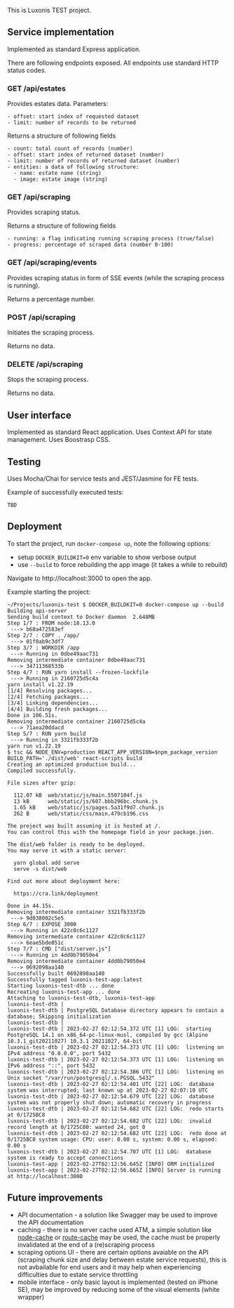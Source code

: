 This is Luxonis TEST project.

## Service implementation
Implemented as standard Express application.

There are following endpoints exposed. All endpoints use standard HTTP status codes.

### GET /api/estates
Provides estates data.
Parameters:
```
- offset: start index of requested dataset
- limit: number of records to be returned
```
Returns a structure of following fields
```
- count: total count of records (number)
- offset: start index of returned dataset (number)
- limit: number of records of returned dataset (number)
- entities: a data of following structure:
  - name: estate name (string)
  - image: estate image (string)
```

### GET /api/scraping
Provides scraping status.

Returns a structure of following fields
```
- running: a flag indicating running scraping process (true/false)
- progress: percentage of scraped data (number 0-100)
```

### GET /api/scraping/events
Provides scraping status in form of SSE events (while the scraping process is running).

Returns a percentage number.

### POST /api/scraping
Initiates the scraping process.

Returns no data.

### DELETE /api/scraping
Stops the scraping process.

Returns no data.

## User interface
Implemented as standard React application. Uses Context API for state management. Uses Boostrasp CSS.

## Testing
Uses Mocha/Chai for service tests and JEST/Jasmine for FE tests.

Example of successfully executed tests:
```
TBD
```

## Deployment 
To start the project, run `docker-compose up`, note the following options:
- setup `DOCKER_BUILDKIT=0` env variable to show verbose output
- use `--build` to force rebuilding the app image (it takes a while to rebuild)

Navigate to http://localhost:3000 to open the app.

Example starting the project:
```
~/Projects/luxonis-test $ DOCKER_BUILDKIT=0 docker-compose up --build
Building api-server
Sending build context to Docker daemon  2.648MB
Step 1/7 : FROM node:18.13.0
 ---> b68a472583ef
Step 2/7 : COPY . /app/
 ---> 01f0ab9c3df7
Step 3/7 : WORKDIR /app
 ---> Running in 0dbe49aac731
Removing intermediate container 0dbe49aac731
 ---> 34711368533b
Step 4/7 : RUN yarn install --frozen-lockfile
 ---> Running in 2160725d5c4a
yarn install v1.22.19
[1/4] Resolving packages...
[2/4] Fetching packages...
[3/4] Linking dependencies...
[4/4] Building fresh packages...
Done in 106.51s.
Removing intermediate container 2160725d5c4a
 ---> 71aea20ddacd
Step 5/7 : RUN yarn build
 ---> Running in 3321fb333f2b
yarn run v1.22.19
$ tsc && NODE_ENV=production REACT_APP_VERSION=$npm_package_version BUILD_PATH='./dist/web' react-scripts build
Creating an optimized production build...
Compiled successfully.

File sizes after gzip:

  112.07 kB  web/static/js/main.5507104f.js
  13 kB      web/static/js/607.bbb296bc.chunk.js
  1.65 kB    web/static/js/pages.5a31f9d7.chunk.js
  262 B      web/static/css/main.479cb196.css

The project was built assuming it is hosted at /.
You can control this with the homepage field in your package.json.

The dist/web folder is ready to be deployed.
You may serve it with a static server:

  yarn global add serve
  serve -s dist/web

Find out more about deployment here:

  https://cra.link/deployment

Done in 44.15s.
Removing intermediate container 3321fb333f2b
 ---> 9d038002c5e5
Step 6/7 : EXPOSE 3000
 ---> Running in 422c0c6c1127
Removing intermediate container 422c0c6c1127
 ---> 6eae5bde851c
Step 7/7 : CMD ["dist/server.js"]
 ---> Running in 4dd0b79050e4
Removing intermediate container 4dd0b79050e4
 ---> 0692098aa140
Successfully built 0692098aa140
Successfully tagged luxonis-test-app:latest
Starting luxonis-test-dtb ... done
Recreating luxonis-test-app ... done
Attaching to luxonis-test-dtb, luxonis-test-app
luxonis-test-dtb | 
luxonis-test-dtb | PostgreSQL Database directory appears to contain a database; Skipping initialization
luxonis-test-dtb | 
luxonis-test-dtb | 2023-02-27 02:12:54.372 UTC [1] LOG:  starting PostgreSQL 14.1 on x86_64-pc-linux-musl, compiled by gcc (Alpine 10.3.1_git20211027) 10.3.1 20211027, 64-bit
luxonis-test-dtb | 2023-02-27 02:12:54.373 UTC [1] LOG:  listening on IPv4 address "0.0.0.0", port 5432
luxonis-test-dtb | 2023-02-27 02:12:54.373 UTC [1] LOG:  listening on IPv6 address "::", port 5432
luxonis-test-dtb | 2023-02-27 02:12:54.386 UTC [1] LOG:  listening on Unix socket "/var/run/postgresql/.s.PGSQL.5432"
luxonis-test-dtb | 2023-02-27 02:12:54.401 UTC [22] LOG:  database system was interrupted; last known up at 2023-02-27 02:07:10 UTC
luxonis-test-dtb | 2023-02-27 02:12:54.679 UTC [22] LOG:  database system was not properly shut down; automatic recovery in progress
luxonis-test-dtb | 2023-02-27 02:12:54.682 UTC [22] LOG:  redo starts at 0/1725BC8
luxonis-test-dtb | 2023-02-27 02:12:54.682 UTC [22] LOG:  invalid record length at 0/1725C00: wanted 24, got 0
luxonis-test-dtb | 2023-02-27 02:12:54.682 UTC [22] LOG:  redo done at 0/1725BC8 system usage: CPU: user: 0.00 s, system: 0.00 s, elapsed: 0.00 s
luxonis-test-dtb | 2023-02-27 02:12:54.707 UTC [1] LOG:  database system is ready to accept connections
luxonis-test-app | 2023-02-27T02:12:56.645Z [INFO] ORM initialized
luxonis-test-app | 2023-02-27T02:12:56.665Z [INFO] Server is running at http://localhost:3000
```

## Future improvements
- API documentation - a solution like Swagger may be used to improve the API documentation
- caching - there is no server cache used ATM, a simple solution like [node-cache](https://github.com/node-cache/node-cache) or [route-cache](https://github.com/bradoyler/route-cache) may be used, the cache must be properly invalidated at the end of a (re)scraping process
- scraping options UI - there are certain options avaiable on the API (scraping chunk size and delay between estate service requests), this is not avbailable for end users and it may help when experiencing difficulties due to estate service throttling
- mobile interface - only basic layout is implemented (tested on iPhone SE), may be improved by reducing some of the visual elements (white wrapper)
